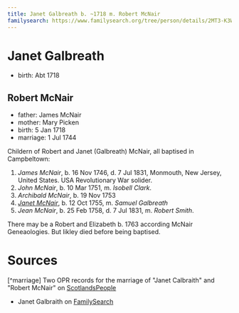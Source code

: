 ```yaml
---
title: Janet Galbreath b. ~1718 m. Robert McNair
familysearch: https://www.familysearch.org/tree/person/details/2MT3-K3W
---
```


# Janet Galbreath

- birth: Abt 1718

## Robert McNair

- father: James McNair
- mother: Mary Picken
- birth: 5 Jan 1718
- marriage: 1 Jul 1744

Childern of Robert and Janet (Galbreath) McNair, all baptised in Campbeltown:

1. *James McNair*, b. 16 Nov 1746, d. 7 Jul 1831, Monmouth, New Jersey, United States.  USA Revolutionary War solider.
2. *John McNair*, b. 10 Mar 1751, m. *Isobell Clark*.
3. *Archibald McNair*, b. 19 Nov 1753
4. [*Janet McNair*](galbreath-samuel-1736.md), b. 12 Oct 1755, m. *Samuel Galbreath*
5. *Jean McNair*, b. 25 Feb 1758, d. 7 Jul 1831, m. *Robert Smith*.

There may be a Robert and Elizabeth b. 1763 according McNair Geneaologies.  But likley died before being baptised.

# Sources

[^marriage] Two OPR records for the marriage of "Janet Calbraith" and "Robert McNair" on [ScotlandsPeople](https://www.scotlandspeople.gov.uk/record-results?search_type=people&event=M&record_type%5B0%5D=opr_marriages&church_type=Old%20Parish%20Registers&dl_cat=church&dl_rec=church-banns-marriages&surname=mcnair&surname_so=fuzzy&forename=robert&forename_so=starts&sex=M&spouse_name_so=exact&from_year=1744&to_year=1744&record=Church%20of%20Scotland%20%28old%20parish%20registers%29%20Roman%20Catholic%20Church%20Other%20churches)

- Janet Galbraith on [FamilySearch](https://www.familysearch.org/tree/person/details/2MT3-K3W)
